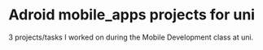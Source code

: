 # Adroid mobile_apps projects for uni

3 projects/tasks I worked on during the Mobile Development class at uni.
